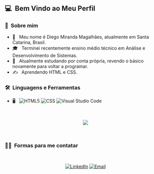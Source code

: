 

<h2> 💻 &nbsp;Bem Vindo ao Meu Perfil  </h2>

<h3> 💬 &nbsp;Sobre mim </h3>

- 🤔 &nbsp; Meu nome é Diego Miranda Magalhães, atualmente em Santa Catarina, Brasil.
- 🎓 &nbsp; Terminei recentemente ensino médio técnico em Análise e Desenvolvimento de Sistemas.
- 💼 &nbsp; Atualmente estudando por conta própria, revendo o básico novamente para voltar a programar.
- ✍️ &nbsp; Aprendendo HTML e CSS.

<h3> 🛠 &nbsp;Linguagens e Ferramentas</h3>

- 🖥 &nbsp;
  ![HTML5](https://img.shields.io/badge/-HTML5-333333?style=flat&logo=HTML5)
  ![CSS](https://img.shields.io/badge/-CSS-333333?style=flat&logo=CSS3&logoColor=1572B6)
  ![Visual Studio Code](https://img.shields.io/badge/-Visual%20Studio%20Code-333333?style=flat&logo=visual-studio-code&logoColor=007ACC)

<br/>

<p align="center">
<a href="https://github.com/D3g07">
  <img src="https://github-readme-stats.vercel.app/api?username=D3g07&show_icons=true&title_color=fff&icon_color=79ff97&text_color=9f9f9f&bg_color=151515" />
</a>
</p>

<br/>

<h3> 🤝🏻 &nbsp;Formas para me contatar </h3>
</br>

<p align="center">
<a href="https://www.linkedin.com/in/diego-miranda-magalhães-43a994206/"><img alt="LinkedIn" src="https://img.shields.io/badge/LinkedIn-Diego%20M%20Magalhães-blue"></a>
<a href="mailto:diegommagalhaes07@gmail.com"><img alt="Email" src="https://img.shields.io/badge/Email-Diego%20M%20Magalh%C3%A3es-red"></a>
</p>

<!--
**D3g07/D3g07** is a ✨ _special_ ✨ repository because its `README.md` (this file) appears on your GitHub profile.

Here are some ideas to get you started:

- 🔭 I’m currently working on ...
- 🌱 I’m currently learning ...
- 👯 I’m looking to collaborate on ...
- 🤔 I’m looking for help with ...
- 💬 Ask me about ...
- 📫 How to reach me: ...
- 😄 Pronouns: ...
- ⚡ Fun fact: ...
-->
